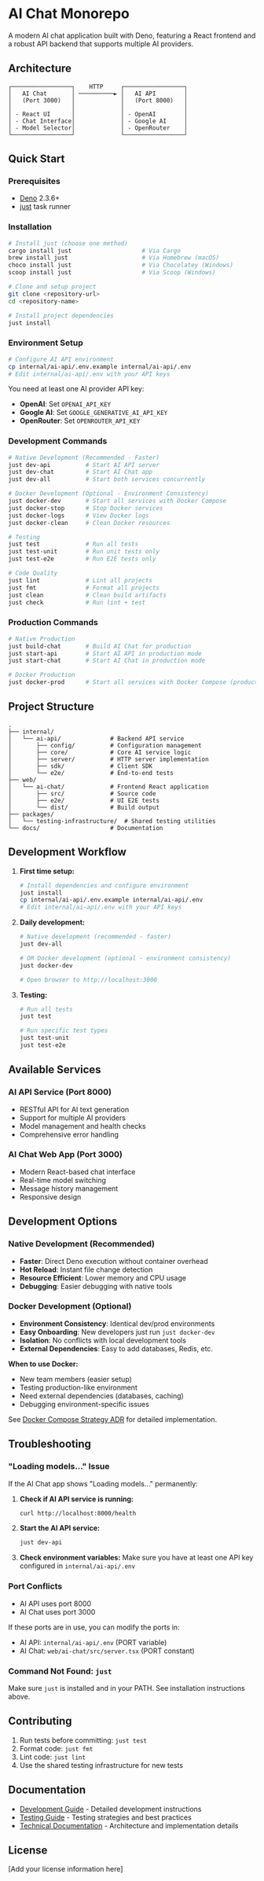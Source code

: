 # AI Chat Monorepo

A modern AI chat application built with Deno, featuring a React frontend and a robust API backend that supports multiple AI providers.

## Architecture

```
┌─────────────────┐    HTTP     ┌─────────────────┐
│   AI Chat       │ ──────────► │   AI API        │
│   (Port 3000)   │             │   (Port 8000)   │
│                 │             │                 │
│ - React UI      │             │ - OpenAI        │
│ - Chat Interface│             │ - Google AI     │
│ - Model Selector│             │ - OpenRouter    │
└─────────────────┘             └─────────────────┘
```

## Quick Start

### Prerequisites

- [Deno](https://deno.land/) 2.3.6+
- [just](https://github.com/casey/just) task runner

### Installation

```bash
# Install just (choose one method)
cargo install just                    # Via Cargo
brew install just                     # Via Homebrew (macOS)
choco install just                    # Via Chocolatey (Windows)
scoop install just                    # Via Scoop (Windows)

# Clone and setup project
git clone <repository-url>
cd <repository-name>

# Install project dependencies
just install
```

### Environment Setup

```bash
# Configure AI API environment
cp internal/ai-api/.env.example internal/ai-api/.env
# Edit internal/ai-api/.env with your API keys
```

You need at least one AI provider API key:
- **OpenAI**: Set `OPENAI_API_KEY`
- **Google AI**: Set `GOOGLE_GENERATIVE_AI_API_KEY`  
- **OpenRouter**: Set `OPENROUTER_API_KEY`

### Development Commands

```bash
# Native Development (Recommended - Faster)
just dev-api          # Start AI API server
just dev-chat         # Start AI Chat app
just dev-all          # Start both services concurrently

# Docker Development (Optional - Environment Consistency)
just docker-dev       # Start all services with Docker Compose
just docker-stop      # Stop Docker services
just docker-logs      # View Docker logs
just docker-clean     # Clean Docker resources

# Testing
just test             # Run all tests
just test-unit        # Run unit tests only
just test-e2e         # Run E2E tests only

# Code Quality
just lint             # Lint all projects
just fmt              # Format all projects
just clean            # Clean build artifacts
just check            # Run lint + test
```

### Production Commands

```bash
# Native Production
just build-chat       # Build AI Chat for production
just start-api        # Start AI API in production mode
just start-chat       # Start AI Chat in production mode

# Docker Production
just docker-prod      # Start all services with Docker Compose (production)
```

## Project Structure

```
.
├── internal/
│   └── ai-api/              # Backend API service
│       ├── config/          # Configuration management
│       ├── core/            # Core AI service logic
│       ├── server/          # HTTP server implementation
│       ├── sdk/             # Client SDK
│       └── e2e/             # End-to-end tests
├── web/
│   └── ai-chat/             # Frontend React application
│       ├── src/             # Source code
│       ├── e2e/             # UI E2E tests
│       └── dist/            # Build output
├── packages/
│   └── testing-infrastructure/  # Shared testing utilities
└── docs/                    # Documentation
```

## Development Workflow

1. **First time setup:**
   ```bash
   # Install dependencies and configure environment
   just install
   cp internal/ai-api/.env.example internal/ai-api/.env
   # Edit internal/ai-api/.env with your API keys
   ```

2. **Daily development:**
   ```bash
   # Native development (recommended - faster)
   just dev-all

   # OR Docker development (optional - environment consistency)
   just docker-dev

   # Open browser to http://localhost:3000
   ```

3. **Testing:**
   ```bash
   # Run all tests
   just test
   
   # Run specific test types
   just test-unit
   just test-e2e
   ```

## Available Services

### AI API Service (Port 8000)
- RESTful API for AI text generation
- Support for multiple AI providers
- Model management and health checks
- Comprehensive error handling

### AI Chat Web App (Port 3000)
- Modern React-based chat interface
- Real-time model switching
- Message history management
- Responsive design

## Development Options

### Native Development (Recommended)
- **Faster**: Direct Deno execution without container overhead
- **Hot Reload**: Instant file change detection
- **Resource Efficient**: Lower memory and CPU usage
- **Debugging**: Easier debugging with native tools

### Docker Development (Optional)
- **Environment Consistency**: Identical dev/prod environments
- **Easy Onboarding**: New developers just run `just docker-dev`
- **Isolation**: No conflicts with local development tools
- **External Dependencies**: Easy to add databases, Redis, etc.

**When to use Docker:**
- New team members (easier setup)
- Testing production-like environment
- Need external dependencies (databases, caching)
- Debugging environment-specific issues

See [Docker Compose Strategy ADR](docs/development/ADRs/Docker_Compose_Strategy.md) for detailed implementation.

## Troubleshooting

### "Loading models..." Issue
If the AI Chat app shows "Loading models..." permanently:

1. **Check if AI API service is running:**
   ```bash
   curl http://localhost:8000/health
   ```

2. **Start the AI API service:**
   ```bash
   just dev-api
   ```

3. **Check environment variables:**
   Make sure you have at least one API key configured in `internal/ai-api/.env`

### Port Conflicts
- AI API uses port 8000
- AI Chat uses port 3000

If these ports are in use, you can modify the ports in:
- AI API: `internal/ai-api/.env` (PORT variable)
- AI Chat: `web/ai-chat/src/server.tsx` (PORT constant)

### Command Not Found: `just`
Make sure `just` is installed and in your PATH. See installation instructions above.

## Contributing

1. Run tests before committing: `just test`
2. Format code: `just fmt`
3. Lint code: `just lint`
4. Use the shared testing infrastructure for new tests

## Documentation

- [Development Guide](DEVELOPMENT.md) - Detailed development instructions
- [Testing Guide](TESTING.md) - Testing strategies and best practices
- [Technical Documentation](docs/) - Architecture and implementation details

## License

[Add your license information here]
